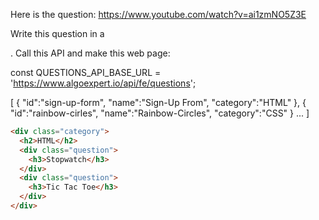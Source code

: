 Here is the question:
https://www.youtube.com/watch?v=ai1zmNO5Z3E

Write this question in a <div>. Call this API and make this web page:

const QUESTIONS_API_BASE_URL = 'https://www.algoexpert.io/api/fe/questions';

[
{
"id":"sign-up-form",
"name":"Sign-Up From",
"category":"HTML"
},
{
"id":"rainbow-cirles",
"name":"Rainbow-Circles",
"category":"CSS"
}
...
]

```html
<div class="category">
  <h2>HTML</h2>
  <div class="question">
    <h3>Stopwatch</h3>
  </div>
  <div class="question">
    <h3>Tic Tac Toe</h3>
  </div>
</div>
```
